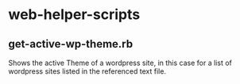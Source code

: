 # web-helper-scripts

## get-active-wp-theme.rb
Shows the active Theme of a wordpress site, in this case for a list of wordpress sites listed in the referenced text file.
